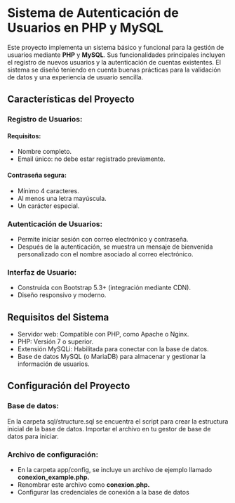 # Sistema de Autenticación de Usuarios en PHP y MySQL

Este proyecto implementa un sistema básico y funcional para la gestión de usuarios mediante **PHP** y **MySQL**. 
Sus funcionalidades principales incluyen el registro de nuevos usuarios y la autenticación de cuentas existentes. 
El sistema se diseñó teniendo en cuenta buenas prácticas para la validación de datos y una experiencia de usuario sencilla.

## Características del Proyecto

### Registro de Usuarios:
#### Requisitos:
- Nombre completo.
- Email único: no debe estar registrado previamente.
#### Contraseña segura:
- Mínimo 4 caracteres.
- Al menos una letra mayúscula.
- Un carácter especial.

### Autenticación de Usuarios:
- Permite iniciar sesión con correo electrónico y contraseña.
- Después de la autenticación, se muestra un mensaje de bienvenida personalizado con el nombre asociado al correo electrónico.

### Interfaz de Usuario:
- Construida con Bootstrap 5.3+ (integración mediante CDN).
- Diseño responsivo y moderno.

## Requisitos del Sistema
- Servidor web: Compatible con PHP, como Apache o Nginx.
- PHP: Versión 7 o superior.
- Extensión MySQLi: Habilitada para conectar con la base de datos.
- Base de datos MySQL (o MariaDB) para almacenar y gestionar la información de usuarios.
  
## Configuración del Proyecto
### Base de datos:
En la carpeta sql/structure.sql se encuentra el script para crear la estructura inicial de la base de datos. 
Importar el archivo en tu gestor de base de datos para iniciar.
### Archivo de configuración:
- En la carpeta app/config, se incluye un archivo de ejemplo llamado **conexion_example.php.**
- Renombrar este archivo como **conexion.php.**
- Configurar las credenciales de conexión a la base de datos